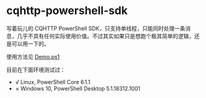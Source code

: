 # cqhttp-powershell-sdk

写着玩儿的 CQHTTP PowerShell SDK，只支持单线程，只能同时处理一条消息，几乎不具有任何实际使用价值。不过其实如果只是想跑个极其简单的逻辑，还是可以用一下的。

使用方法见 [Demo.ps1](Demo.ps1)

目前在下面环境测试过：

- √ Linux, PowerShell Core 6.1.1
- × Windows 10, PowerShell Desktop 5.1.18312.1001
